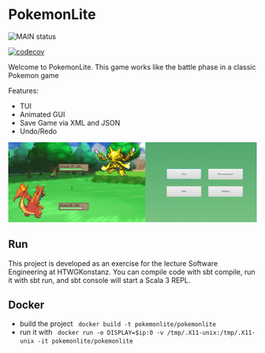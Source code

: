 # PokemonLite

![MAIN status](https://github.com/luis-stumpf/PokemonLite/actions/workflows/scala.yml/badge.svg)

[![codecov](https://codecov.io/gh/luis-stumpf/PokemonLite/branch/development/graph/badge.svg?token=XIYI73J361)](https://codecov.io/gh/luis-stumpf/PokemonLite)

Welcome to PokemonLite. This game works like the battle phase in a classic Pokemon game

Features:
- TUI
- Animated GUI
- Save Game via XML and JSON
- Undo/Redo

![pic](pokemonlite.png)


## Run

This project is developed as an exercise for the lecture Software Engineering at HTWGKonstanz. You can compile code with sbt compile, run it with sbt run, and sbt console will start a Scala 3 REPL.

## Docker

- build the project ``` docker build -t pokemonlite/pokemonlite```
- run it with ``` docker run -e DISPLAY=$ip:0 -v /tmp/.X11-unix:/tmp/.X11-unix -it pokemonlite/pokemonlite```
